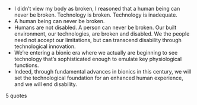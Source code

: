  - I didn’t view my body as broken, I reasoned that a human being can never be broken. Technology is broken. Technology is inadequate.
 - A human being can never be broken.
 - Humans are not disabled. A person can never be broken. Our built environment, our technologies, are broken and disabled. We the people need not accept our limitations, but can transcend disability through technological innovation.
 - We’re entering a bionic era where we actually are beginning to see technology that’s sophisticated enough to emulate key physiological functions.
 - Indeed, through fundamental advances in bionics in this century, we will set the technological foundation for an enhanced human experience, and we will end disability.

5 quotes
